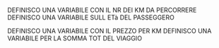 <!-- Il programma dovrà chiedere all'utente il numero di chilometri che vuole percorrere e l'età del passeggero.
Sulla base di queste informazioni dovrà calcolare il prezzo totale del viaggio, secondo queste regole:
il prezzo del biglietto è definito in base ai km (0.21 € al km)
va applicato uno sconto del 20% per i minorenni
va applicato uno sconto del 40% per gli over 65.
 -->

 DEFINISCO UNA VARIABILE CON IL NR DEI KM DA PERCORRERE
 DEFINISCO UNA VARIABILE SULL ETà DEL PASSEGGERO

 DEFINISCO UNA VARIABILE CON IL PREZZO PER KM
 DEFINISCO UNA VARIABILE PER LA SOMMA TOT DEL VIAGGIO
